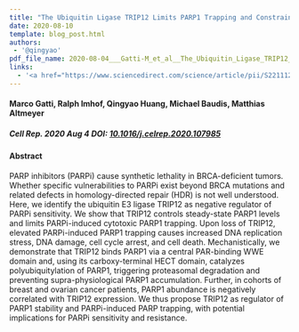 ```yaml
---
title: "The Ubiquitin Ligase TRIP12 Limits PARP1 Trapping and Constrains PARP Inhibitor Efficiency"
date: 2020-08-10
template: blog_post.html 
authors:
 - '@qingyao'
pdf_file_name: 2020-08-04___Gatti-M_et_al__The_Ubiquitin_Ligase_TRIP12_Limits_PARP1_Trapping_and_Constrains_PARP_Inhibitor_Efficiency__Cell_Reports.pdf
links:
  - '<a href="https://www.sciencedirect.com/science/article/pii/S2211124720309700" target="_blank">[article @ Oncology]</a>'
---
```


#### Marco Gatti, Ralph Imhof, Qingyao Huang, Michael Baudis, Matthias Altmeyer

##### Cell Rep. 2020 Aug 4 DOI: [10.1016/j.celrep.2020.107985](https://doi.org/10.1016/j.celrep.2020.107985)


#### Abstract

PARP inhibitors (PARPi) cause synthetic lethality in BRCA-deficient tumors. Whether specific vulnerabilities to PARPi exist beyond BRCA mutations and related defects in homology-directed repair (HDR) is not well understood.<!--more--> Here, we identify the ubiquitin E3 ligase TRIP12 as negative regulator of PARPi sensitivity. We show that TRIP12 controls steady-state PARP1 levels and limits PARPi-induced cytotoxic PARP1 trapping. Upon loss of TRIP12, elevated PARPi-induced PARP1 trapping causes increased DNA replication stress, DNA damage, cell cycle arrest, and cell death. Mechanistically, we demonstrate that TRIP12 binds PARP1 via a central PAR-binding WWE domain and, using its carboxy-terminal HECT domain, catalyzes polyubiquitylation of PARP1, triggering proteasomal degradation and preventing supra-physiological PARP1 accumulation. Further, in cohorts of breast and ovarian cancer patients, PARP1 abundance is negatively correlated with TRIP12 expression. We thus propose TRIP12 as regulator of PARP1 stability and PARPi-induced PARP trapping, with potential implications for PARPi sensitivity and resistance.
